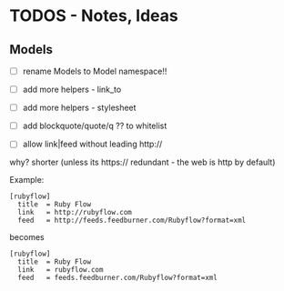 # TODOS - Notes, Ideas


## Models

- [ ]  rename Models to Model namespace!!

- [ ] add more helpers - link_to
- [ ] add more helpers - stylesheet

- [ ] add blockquote/quote/q ?? to whitelist

- [ ] allow link|feed   without leading http://

why?  shorter (unless its https:// redundant - the web is http by default)

Example:

```
[rubyflow]
  title  = Ruby Flow
  link   = http://rubyflow.com
  feed   = http://feeds.feedburner.com/Rubyflow?format=xml
```

becomes

```
[rubyflow]
  title  = Ruby Flow
  link   = rubyflow.com
  feed   = feeds.feedburner.com/Rubyflow?format=xml
```
